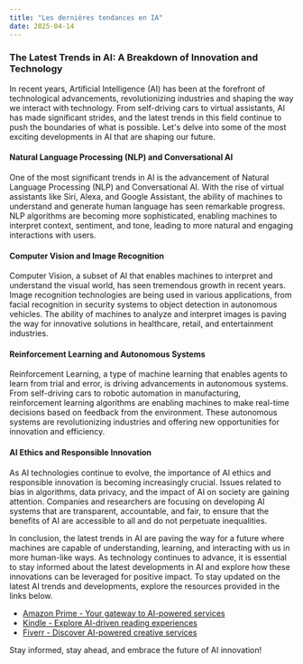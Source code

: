 ```yaml
---
title: "Les dernières tendances en IA"
date: 2025-04-14
---
```


### The Latest Trends in AI: A Breakdown of Innovation and Technology

In recent years, Artificial Intelligence (AI) has been at the forefront of technological advancements, revolutionizing industries and shaping the way we interact with technology. From self-driving cars to virtual assistants, AI has made significant strides, and the latest trends in this field continue to push the boundaries of what is possible. Let's delve into some of the most exciting developments in AI that are shaping our future.

#### Natural Language Processing (NLP) and Conversational AI

One of the most significant trends in AI is the advancement of Natural Language Processing (NLP) and Conversational AI. With the rise of virtual assistants like Siri, Alexa, and Google Assistant, the ability of machines to understand and generate human language has seen remarkable progress. NLP algorithms are becoming more sophisticated, enabling machines to interpret context, sentiment, and tone, leading to more natural and engaging interactions with users.

#### Computer Vision and Image Recognition

Computer Vision, a subset of AI that enables machines to interpret and understand the visual world, has seen tremendous growth in recent years. Image recognition technologies are being used in various applications, from facial recognition in security systems to object detection in autonomous vehicles. The ability of machines to analyze and interpret images is paving the way for innovative solutions in healthcare, retail, and entertainment industries.

#### Reinforcement Learning and Autonomous Systems

Reinforcement Learning, a type of machine learning that enables agents to learn from trial and error, is driving advancements in autonomous systems. From self-driving cars to robotic automation in manufacturing, reinforcement learning algorithms are enabling machines to make real-time decisions based on feedback from the environment. These autonomous systems are revolutionizing industries and offering new opportunities for innovation and efficiency.

#### AI Ethics and Responsible Innovation

As AI technologies continue to evolve, the importance of AI ethics and responsible innovation is becoming increasingly crucial. Issues related to bias in algorithms, data privacy, and the impact of AI on society are gaining attention. Companies and researchers are focusing on developing AI systems that are transparent, accountable, and fair, to ensure that the benefits of AI are accessible to all and do not perpetuate inequalities.

In conclusion, the latest trends in AI are paving the way for a future where machines are capable of understanding, learning, and interacting with us in more human-like ways. As technology continues to advance, it is essential to stay informed about the latest developments in AI and explore how these innovations can be leveraged for positive impact. To stay updated on the latest AI trends and developments, explore the resources provided in the links below.

- [Amazon Prime - Your gateway to AI-powered services](https://www.amazon.fr/amazonprime?_encoding=UTF8&primeCampaignId=prime_assoc_ft&tag=zenzen0d-21France)
- [Kindle - Explore AI-driven reading experiences](https://www.amazon.fr/kindle-dbs/hz/signup?tag=zenzen0d-21France)
- [Fiverr - Discover AI-powered creative services](https://go.fiverr.com/visit/?bta=1071918&brand=fiverrmarketplace)

Stay informed, stay ahead, and embrace the future of AI innovation!
